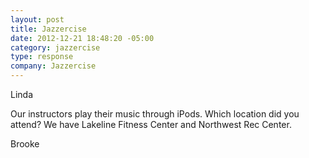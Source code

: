 ```yaml
---
layout: post
title: Jazzercise
date: 2012-12-21 18:48:20 -05:00
category: jazzercise
type: response
company: Jazzercise
---
```


Linda

Our instructors play their music through iPods. Which location did you attend? We have Lakeline Fitness Center and Northwest Rec Center.

Brooke